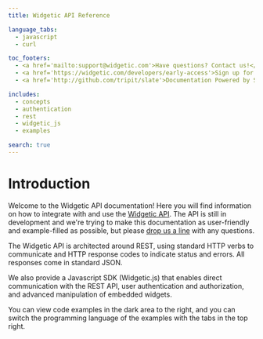 ```yaml
---
title: Widgetic API Reference

language_tabs:
  - javascript
  - curl

toc_footers:
  - <a href='mailto:support@widgetic.com'>Have questions? Contact us!</a>
  - <a href='https://widgetic.com/developers/early-access'>Sign up for early access to the Widgetic API</a>
  - <a href='http://github.com/tripit/slate'>Documentation Powered by Slate</a>

includes:
  - concepts
  - authentication
  - rest
  - widgetic_js
  - examples

search: true
---
```


# Introduction

Welcome to the Widgetic API documentation! Here you will find information on how to integrate with and use the [Widgetic API](#rest-api).  The API is still in development and we're trying to make this documentation as user-friendly and example-filled as possible, but please [drop us a line](mailto:support@widgetic.com) with any questions. 

The Widgetic API is architected around REST, using standard HTTP verbs to communicate and HTTP response codes to indicate status and errors. All responses come in standard JSON.

We also provide a Javascript SDK (Widgetic.js) that enables direct communication with the REST API, user authentication and authorization, and advanced manipulation of embedded widgets.

You can view code examples in the dark area to the right, and you can switch the programming language of the examples with the tabs in the top right.
